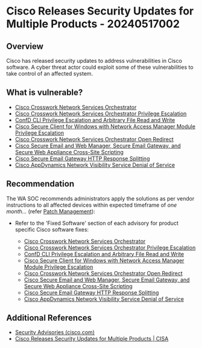 # Cisco Releases Security Updates for Multiple Products - 20240517002

## Overview

Cisco has released security updates to address vulnerabilities in Cisco software. A cyber threat actor could exploit some of these vulnerabilities to take control of an affected system.

## What is vulnerable?

- [Cisco Crosswork Network Services Orchestrator](https://sec.cloudapps.cisco.com/security/center/content/CiscoSecurityAdvisory/cisco-sa-nso-rwpesc-qrQGnh3f "Cisco Crosswalk Network Services Orchestrator")
- [Cisco Crosswork Network Services Orchestrator Privilege Escalation](https://sec.cloudapps.cisco.com/security/center/content/CiscoSecurityAdvisory/cisco-sa-nso-hcc-priv-esc-OWBWCs5D "Cisco Crosswork Network Services Orchestrator Privilege Escalation")
- [ConfD CLI Privilege Escalation and Arbitrary File Read and Write](https://sec.cloudapps.cisco.com/security/center/content/CiscoSecurityAdvisory/cisco-sa-cnfd-rwpesc-ZAOufyx8 "ConfD CLI Privilege Escalation and Arbitrary File Read and Write")
- [Cisco Secure Client for Windows with Network Access Manager Module Privilege Escalation](https://sec.cloudapps.cisco.com/security/center/content/CiscoSecurityAdvisory/cisco-sa-secure-nam-priv-esc-szu2vYpZ "Cisco Secure Client for Windows with Network Access Manager Module Privilege Escalation")
- [Cisco Crosswork Network Services Orchestrator Open Redirect](https://sec.cloudapps.cisco.com/security/center/content/CiscoSecurityAdvisory/cisco-sa-nso-ordir-MNM8YqzO "Cisco Crosswork Network Services Orchestrator Open Redirect")
- [Cisco Secure Email and Web Manager, Secure Email Gateway, and Secure Web Appliance Cross-Site Scripting](https://sec.cloudapps.cisco.com/security/center/content/CiscoSecurityAdvisory/cisco-sa-esa-sma-wsa-xss-bgG5WHOD "Cisco Secure Email and Web Manager, Secure Email Gateway, and Secure Web Appliance Cross-Site Scripting")
- [Cisco Secure Email Gateway HTTP Response Splitting](https://sec.cloudapps.cisco.com/security/center/content/CiscoSecurityAdvisory/cisco-sa-esa-http-split-GLrnnOwS "Cisco Secure Email Gateway HTTP Response Splitting")
- [Cisco AppDynamics Network Visibility Service Denial of Service](https://sec.cloudapps.cisco.com/security/center/content/CiscoSecurityAdvisory/cisco-sa-appd-netvisdos-9zNbsJtK "Cisco AppDynamics Network Visibility Service Denial of Service")

## Recommendation

The WA SOC recommends administrators apply the solutions as per vendor instructions to all affected devices within expected timeframe of *one month...* (refer [Patch Management](../guidelines/patch-management.md)):

- Refer to the 'Fixed Software' section of each advisory for product specific Cisco software fixes:

    - [Cisco Crosswork Network Services Orchestrator](https://sec.cloudapps.cisco.com/security/center/content/CiscoSecurityAdvisory/cisco-sa-nso-rwpesc-qrQGnh3f#fs "Cisco Crosswalk Network Services Orchestrator")
    - [Cisco Crosswork Network Services Orchestrator Privilege Escalation](https://sec.cloudapps.cisco.com/security/center/content/CiscoSecurityAdvisory/cisco-sa-nso-hcc-priv-esc-OWBWCs5D#fs "Cisco Crosswork Network Services Orchestrator Privilege Escalation")
    - [ConfD CLI Privilege Escalation and Arbitrary File Read and Write](https://sec.cloudapps.cisco.com/security/center/content/CiscoSecurityAdvisory/cisco-sa-cnfd-rwpesc-ZAOufyx8#fs "ConfD CLI Privilege Escalation and Arbitrary File Read and Write")
    - [Cisco Secure Client for Windows with Network Access Manager Module Privilege Escalation](https://sec.cloudapps.cisco.com/security/center/content/CiscoSecurityAdvisory/cisco-sa-secure-nam-priv-esc-szu2vYpZ#fs "Cisco Secure Client for Windows with Network Access Manager Module Privilege Escalation")
    - [Cisco Crosswork Network Services Orchestrator Open Redirect](https://sec.cloudapps.cisco.com/security/center/content/CiscoSecurityAdvisory/cisco-sa-nso-ordir-MNM8YqzO#fs "Cisco Crosswork Network Services Orchestrator Open Redirect")
    - [Cisco Secure Email and Web Manager, Secure Email Gateway, and Secure Web Appliance Cross-Site Scripting](https://sec.cloudapps.cisco.com/security/center/content/CiscoSecurityAdvisory/cisco-sa-esa-sma-wsa-xss-bgG5WHOD#fs "Cisco Secure Email and Web Manager, Secure Email Gateway, and Secure Web Appliance Cross-Site Scripting")
    - [Cisco Secure Email Gateway HTTP Response Splitting](https://sec.cloudapps.cisco.com/security/center/content/CiscoSecurityAdvisory/cisco-sa-esa-http-split-GLrnnOwS#fs "Cisco Secure Email Gateway HTTP Response Splitting")
    - [Cisco AppDynamics Network Visibility Service Denial of Service](https://sec.cloudapps.cisco.com/security/center/content/CiscoSecurityAdvisory/cisco-sa-appd-netvisdos-9zNbsJtK#fs "Cisco AppDynamics Network Visibility Service Denial of Service")

## Additional References

- [Security Advisories (cisco.com)](https://sec.cloudapps.cisco.com/security/center/publicationListing.x)
- [Cisco Releases Security Updates for Multiple Products | CISA](https://www.cisa.gov/news-events/alerts/2024/05/16/cisco-releases-security-updates-multiple-products)
